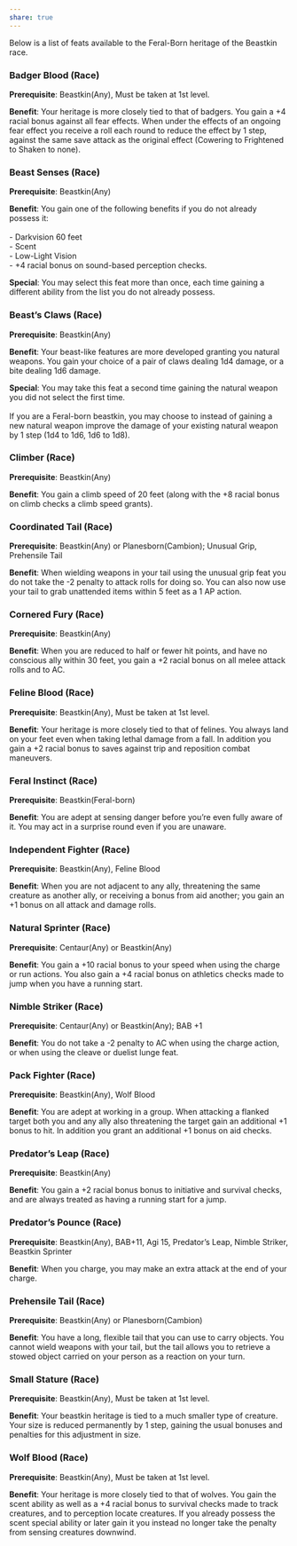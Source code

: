 ```yaml
---
share: true
---
```

Below is a list of feats available to the Feral-Born heritage of the Beastkin race.

<h3><span><p dir="auto">Badger Blood (Race)</p></span></h3><p><span><p dir="auto"><b>Prerequisite</b>:    Beastkin(Any), Must be taken at 1st level.<br></p></span></p><p><span><p dir="auto"><b>Benefit</b>:    Your heritage is more closely tied to that of badgers. You gain a +4 racial bonus against all fear effects. When under the effects of an ongoing fear effect you receive a roll each round to reduce the effect by 1 step, against the same save attack as the original effect (Cowering to Frightened to Shaken to none).<br></p></span></p><h3><span><p dir="auto">Beast Senses (Race)</p></span></h3><p><span><p dir="auto"><b>Prerequisite</b>:    Beastkin(Any)<br></p></span></p><p><span><p dir="auto"><b>Benefit</b>:    You gain one of the following benefits if you do not already possess it:<br><br>- Darkvision 60 feet<br>- Scent<br>- Low-Light Vision<br>- +4 racial bonus on sound-based perception checks.<br></p></span></p><p><span><p dir="auto"><b>Special</b>:    You may select this feat more than once, each time gaining a different ability from the list you do not already possess.<br></p></span></p><h3><span><p dir="auto">Beast’s Claws (Race)</p></span></h3><p><span><p dir="auto"><b>Prerequisite</b>:    Beastkin(Any)<br></p></span></p><p><span><p dir="auto"><b>Benefit</b>:    Your beast-like features are more developed granting you natural weapons. You gain your choice of a pair of claws dealing 1d4 damage, or a bite dealing 1d6 damage.<br></p></span></p><p><span><p dir="auto"><b>Special</b>:    You may take this feat a second time gaining the natural weapon you did not select the first time.<br><br>If you are a Feral-born beastkin, you may choose to instead of gaining a new natural weapon improve the damage of your existing natural weapon by 1 step (1d4 to 1d6, 1d6 to 1d8).<br></p></span></p><h3><span><p dir="auto">Climber (Race)</p></span></h3><p><span><p dir="auto"><b>Prerequisite</b>:    Beastkin(Any)<br></p></span></p><p><span><p dir="auto"><b>Benefit</b>:    You gain a climb speed of 20 feet (along with the +8 racial bonus on climb checks a climb speed grants).<br></p></span></p><h3><span><p dir="auto">Coordinated Tail (Race)</p></span></h3><p><span><p dir="auto"><b>Prerequisite</b>:    Beastkin(Any) or Planesborn(Cambion); Unusual Grip, Prehensile Tail<br></p></span></p><p><span><p dir="auto"><b>Benefit</b>:    When wielding weapons in your tail using the unusual grip feat you do not take the -2 penalty to attack rolls for doing so. You can also now use your tail to grab unattended items within 5 feet as a 1 AP action.<br></p></span></p><h3><span><p dir="auto">Cornered Fury (Race)</p></span></h3><p><span><p dir="auto"><b>Prerequisite</b>:    Beastkin(Any)<br></p></span></p><p><span><p dir="auto"><b>Benefit</b>:    When you are reduced to half or fewer hit points, and have no conscious ally within 30 feet, you gain a +2 racial bonus on all melee attack rolls and to AC.<br></p></span></p><h3><span><p dir="auto">Feline Blood (Race)</p></span></h3><p><span><p dir="auto"><b>Prerequisite</b>:    Beastkin(Any), Must be taken at 1st level.<br></p></span></p><p><span><p dir="auto"><b>Benefit</b>:    Your heritage is more closely tied to that of felines. You always land on your feet even when taking lethal damage from a fall. In addition you gain a +2 racial bonus to saves against trip and reposition combat maneuvers.<br></p></span></p><h3><span><p dir="auto">Feral Instinct (Race)</p></span></h3><p><span><p dir="auto"><b>Prerequisite</b>:    Beastkin(Feral-born)<br></p></span></p><p><span><p dir="auto"><b>Benefit</b>:    You are adept at sensing danger before you’re even fully aware of it. You may act in a surprise round even if you are unaware.<br></p></span></p><h3><span><p dir="auto">Independent Fighter (Race)</p></span></h3><p><span><p dir="auto"><b>Prerequisite</b>:    Beastkin(Any), Feline Blood<br></p></span></p><p><span><p dir="auto"><b>Benefit</b>:    When you are not adjacent to any ally, threatening the same creature as another ally, or receiving a bonus from aid another; you gain an +1 bonus on all attack and damage rolls.<br></p></span></p><h3><span><p dir="auto">Natural Sprinter (Race)</p></span></h3><p><span><p dir="auto"><b>Prerequisite</b>:    Centaur(Any) or Beastkin(Any)<br></p></span></p><p><span><p dir="auto"><b>Benefit</b>:    You gain a +10 racial bonus to your speed when using the charge or run actions. You also gain a +4 racial bonus on athletics checks made to jump when you have a running start.<br></p></span></p><h3><span><p dir="auto">Nimble Striker (Race)</p></span></h3><p><span><p dir="auto"><b>Prerequisite</b>:    Centaur(Any) or Beastkin(Any); BAB +1<br></p></span></p><p><span><p dir="auto"><b>Benefit</b>:    You do not take a -2 penalty to AC when using the charge action, or when using the cleave or duelist lunge feat.<br></p></span></p><h3><span><p dir="auto">Pack Fighter (Race)</p></span></h3><p><span><p dir="auto"><b>Prerequisite</b>:    Beastkin(Any), Wolf Blood<br></p></span></p><p><span><p dir="auto"><b>Benefit</b>:    You are adept at working in a group. When attacking a flanked target both you and  any ally also threatening the target gain an additional +1 bonus to hit. In addition you grant an additional +1 bonus on aid checks.<br></p></span></p><h3><span><p dir="auto">Predator’s Leap (Race)</p></span></h3><p><span><p dir="auto"><b>Prerequisite</b>:    Beastkin(Any)<br></p></span></p><p><span><p dir="auto"><b>Benefit</b>:    You gain a +2 racial bonus bonus to initiative and survival checks, and are always treated as having a running start for a jump.<br></p></span></p><h3><span><p dir="auto">Predator’s Pounce (Race)</p></span></h3><p><span><p dir="auto"><b>Prerequisite</b>:    Beastkin(Any), BAB+11, Agi 15, Predator’s Leap, Nimble Striker, Beastkin Sprinter<br></p></span></p><p><span><p dir="auto"><b>Benefit</b>:    When you charge, you may make an extra attack at the end of your charge.<br></p></span></p><h3><span><p dir="auto">Prehensile Tail (Race)</p></span></h3><p><span><p dir="auto"><b>Prerequisite</b>:    Beastkin(Any) or Planesborn(Cambion)<br></p></span></p><p><span><p dir="auto"><b>Benefit</b>:    You have a long, flexible tail that you can use to carry objects. You cannot wield weapons with your tail, but the tail allows you to retrieve a stowed object carried on your person as a reaction on your turn.<br></p></span></p><h3><span><p dir="auto">Small Stature (Race)</p></span></h3><p><span><p dir="auto"><b>Prerequisite</b>:    Beastkin(Any), Must be taken at 1st level.<br></p></span></p><p><span><p dir="auto"><b>Benefit</b>:    Your beastkin heritage is tied to a much smaller type of creature. Your size is reduced permanently by 1 step, gaining the usual bonuses and penalties for this adjustment in size.<br></p></span></p><h3><span><p dir="auto">Wolf Blood (Race)</p></span></h3><p><span><p dir="auto"><b>Prerequisite</b>:    Beastkin(Any), Must be taken at 1st level.<br></p></span></p><p><span><p dir="auto"><b>Benefit</b>:    Your heritage is more closely tied to that of wolves. You gain the scent ability as well as a +4 racial bonus to survival checks made to track creatures, and to perception locate creatures. If you already possess the scent special ability or later gain it you instead no longer take the penalty from sensing creatures downwind.<br></p></span></p>